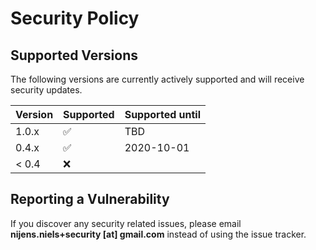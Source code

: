 # Security Policy

## Supported Versions

The following versions are currently actively supported and
will receive security updates.

| Version | Supported          | Supported until  |
| ------- | ------------------ | ---------------- |
| 1.0.x   | :white_check_mark: | TBD              |
| 0.4.x   | :white_check_mark: | 2020-10-01       |
| < 0.4   | :x:                |                  |

## Reporting a Vulnerability

If you discover any security related issues, please email
**nijens.niels+security [at] gmail.com** instead of using the issue tracker.
